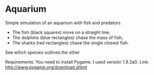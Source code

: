 # Aquarium
Simple simulation of an aquarium with fish and predators
    
- The fish (black squares) move on a straight line;
- The dolphins (blue rectangles) chase the mass of fish;
- The sharks (red rectangles) chase the single closest fish.

See which species outlives the other


Requirements:
You need to install Pygame. I used version 1.9.2a0. 
Link: http://www.pygame.org/download.shtml
